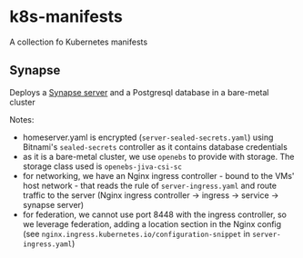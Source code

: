 # k8s-manifests

A collection fo Kubernetes manifests

## Synapse

Deploys a [Synapse server](https://github.com/matrix-org/synapse) and a Postgresql database in a bare-metal cluster

Notes:
* homeserver.yaml is encrypted (`server-sealed-secrets.yaml`) using Bitnami's `sealed-secrets` controller as it contains database credentials
* as it is a bare-metal cluster, we use `openebs` to provide with storage. The storage class used is `openebs-jiva-csi-sc`
* for networking, we have an Nginx ingress controller - bound to the VMs' host network - that reads the rule of `server-ingress.yaml` and route traffic to the server (Nginx ingress controller -> ingress -> service -> synapse server)
* for federation, we cannot use port 8448 with the ingress controller, so we leverage federation, adding a location section in the Nginx config (see `nginx.ingress.kubernetes.io/configuration-snippet` in `server-ingress.yaml`)